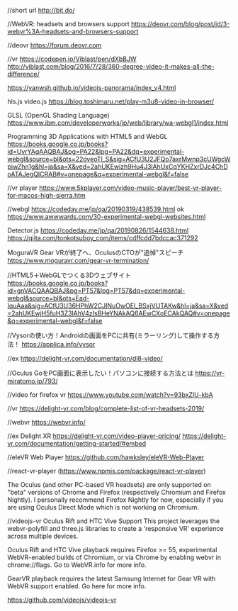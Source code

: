 
//short url
http://bit.do/

//WebVR: headsets and browsers support
https://deovr.com/blog/post/id/3-webvr%3A-headsets-and-browsers-support

//deovr
https://forum.deovr.com

//vr
 https://codepen.io/Viblast/pen/dXbBJW
 http://viblast.com/blog/2016/7/28/360-degree-video-it-makes-all-the-difference/
 
 https://yanwsh.github.io/videojs-panorama/index_v4.html
 
 hls.js video.js
 https://blog.toshimaru.net/play-m3u8-video-in-browser/
 
 GLSL (OpenGL Shading Language) 
 https://www.ibm.com/developerworks/jp/web/library/wa-webgl1/index.html
 
 Programming 3D Applications with HTML5 and WebGL
 https://books.google.co.jp/books?id=UvrYAgAAQBAJ&pg=PA22&lpg=PA22&dq=experimental-webgl&source=bl&ots=22oveoTl_S&sig=ACfU3U2JFQo7axrMwnp3cUWgcWpiwZhn1g&hl=ja&sa=X&ved=2ahUKEwizh9Hu4J3lAhUxCqYKHZxrDJc4ChDoATAJegQICRAB#v=onepage&q=experimental-webgl&f=false

//vr player
https://www.5kplayer.com/video-music-player/best-vr-player-for-macos-high-sierra.htm

//webgl https://codeday.me/jp/qa/20190319/438539.html ok
https://www.awwwards.com/30-experimental-webgl-websites.html

Detector.js https://codeday.me/jp/qa/20190826/1544638.html
https://qiita.com/tonkotsuboy_com/items/cdffcdd7bdccac371292

MoguraVR
Gear VRが終了へ、OculusのCTOが"追悼"スピーチ
https://www.moguravr.com/gear-vr-termination/

//HTML5＋WebGLでつくる3Dウェブサイト 
https://books.google.co.jp/books?id=gnVACQAAQBAJ&pg=PT57&lpg=PT57&dq=experimental-webgl&source=bl&ots=Ead-IquAaa&sig=ACfU3U36HPhW2CJINuOwOEl_BSxjVUTAKw&hl=ja&sa=X&ved=2ahUKEwjH5fuH3Z3lAhV4zIsBHeYNAkAQ6AEwCXoECAkQAQ#v=onepage&q=experimental-webgl&f=false


//Vysorの使い方！Androidの画面をPCに共有(ミラーリング)して操作する方法！
https://applica.info/vysor

//ex
https://delight-vr.com/documentation/dl8-video/

//Oculus GoをPC画面に表示したい！パソコンに接続する方法とは
https://vr-miratomo.jp/793/

//video for firefox vr
https://www.youtube.com/watch?v=93bxZlU-kbA

//vr 
https://delight-vr.com/blog/complete-list-of-vr-headsets-2019/

//webvr
https://webvr.info/

//ex Delight XR https://delight-vr.com/video-player-pricing/
https://delight-vr.com/documentation/getting-started/#embed



//eleVR Web Player
https://github.com/hawksley/eleVR-Web-Player

//react-vr-player
(https://www.npmjs.com/package/react-vr-player)

The Oculus (and other PC-based VR headsets) are only supported on "beta" 
versions of Chrome and Firefox (respectively Chromium and Firefox Nightly). 
I personally recommend Firefox Nightly for now, especially if you are using Oculus Direct Mode which is not working on Chromium.

//videojs-vr
Oculus Rift and HTC Vive Support
This project leverages the webvr-polyfill and three.js libraries to create a 'responsive VR' experience across multiple devices.

Oculus Rift and HTC Vive playback requires Firefox >= 55, experimental WebVR-enabled builds of Chromium, or via Chrome by enabling webvr in chrome://flags. Go to WebVR.info for more info.

GearVR playback requires the latest Samsung Internet for Gear VR with WebVR support enabled. Go here for more info.

https://github.com/videojs/videojs-vr
